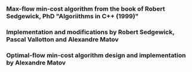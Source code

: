 ### Max-flow min-cost algorithm from the book of Robert Sedgewick, PhD "Algoriithms in C++ (1999)"
### Implementation and modifications by Robert Sedgewick, Pascal Vallotton and Alexandre Matov
### Optimal-flow min-cost algorithm design and implementation by Alexandre Matov
